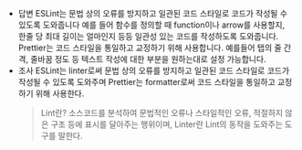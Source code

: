 -   답변
    ESLint는 문법 상의 오류를 방지하고 일관된 코드 스타일로 코드가 작성될 수 있도록 도와줍니다
    예를 들어 함수를 정의할 때 function이나 arrow를 사용할지, 한줄 당 최대 길이는 얼마인지 등등 일관성 있는 코드를 작성하도록 도와줍니다.
    Prettier는 코드 스타일을 통일하고 교정하기 위해 사용합니다.
    예를들어 탭의 줄 간격, 줄바꿈 정도 등 텍스트 작성에 대한 부분을 원하는대로 설정 가능합니다.
-   조사
    ESLint는 linter로써 문법 상의 오류를 방지하고 일관된 코드 스타일로 코드가 작성될 수 있도록 도와주며
    Prettier는 formatter로써 코드 스타일을 통일하고 교정하기 위해 사용한다.
    > Lint란?
    > 소스코드를 분석하여 문법적인 오류나 스타일적인 오류, 적절하지 않은 구조 등에 표시를 달아주는 행위이며, Linter란 Lint의 동작을 도와주는 도구를 말한다.
